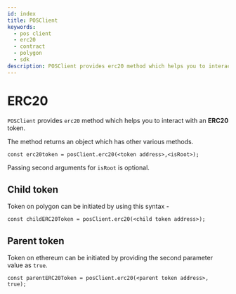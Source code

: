 ```yaml
---
id: index
title: POSClient
keywords:
  - pos client
  - erc20
  - contract
  - polygon
  - sdk
description: POSClient provides erc20 method which helps you to interact with an erc20 token.
---
```


# ERC20

`POSClient` provides `erc20` method which helps you to interact with an **ERC20** token.

The method returns an object which has other various methods.

```
const erc20token = posClient.erc20(<token address>,<isRoot>);
```

Passing second arguments for `isRoot` is optional.

## Child token

Token on polygon can be initiated by using this syntax -

```
const childERC20Token = posClient.erc20(<child token address>);
```

## Parent token

Token on ethereum can be initiated by providing the second parameter value as `true`.

```
const parentERC20Token = posClient.erc20(<parent token address>, true);
```
